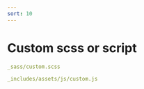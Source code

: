 ```yaml
---
sort: 10
---
```


# Custom scss or script

```yml
_sass/custom.scss

_includes/assets/js/custom.js
```
